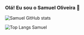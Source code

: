 ### Olá! Eu sou o Samuel Oliveira 👋

![Samuel GitHub stats](https://github-readme-stats.vercel.app/api?username=Samuel-Oli-P&show_icons=true&theme=radical)


![Top Langs Samuel](https://github-readme-stats.vercel.app/api/top-langs/?username=Samuel-Oli-P&hide_progress=true)

<!--
**Samuel-Oli-P/Samuel-Oli-P** is a ✨ _special_ ✨ repository because its `README.md` (this file) appears on your GitHub profile.

Here are some ideas to get you started:

- 🔭 I’m currently working on ...
- 🌱 I’m currently learning ...
- 👯 I’m looking to collaborate on ...
- 🤔 I’m looking for help with ...
- 💬 Ask me about ...
- 📫 How to reach me: ...
- 😄 Pronouns: ...
- ⚡ Fun fact: ...
-->
